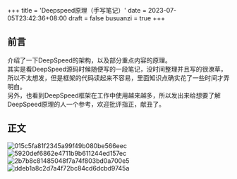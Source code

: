 +++
title = 'Deepspeed原理（手写笔记）'
date = 2023-07-05T23:42:36+08:00
draft = false
busuanzi = true
+++

## 前言
介绍了一下DeepSpeed的架构，以及部分重点内容的原理。  
其实是看DeepSpeed源码时候随便写的一段笔记，没时间整理并且写的很潦草，所以不太想发，但是框架的代码读起来不容易，里面知识点确实花了一些时间才弄明白。  
另外，也看到DeepSpeed框架在工作中使用越来越多，所以发出来给想要了解DeepSpeed原理的人一个参考，欢迎批评指正，献丑了。
## 正文
![015c5fa81f2345a99f49b080be566eec](https://raw.githubusercontent.com/dawson-chen/picgo-repo/master/015c5fa81f2345a99f49b080be566eec-20240423141901724.jpeg)
![5920def6862e4711b9b611244ed157ec](https://raw.githubusercontent.com/dawson-chen/picgo-repo/master/5920def6862e4711b9b611244ed157ec-20240423141908989.jpeg)
![2b7b8c81485048f7a74f803bd0a700e5](https://raw.githubusercontent.com/dawson-chen/picgo-repo/master/2b7b8c81485048f7a74f803bd0a700e5.jpeg)
![ddeb1a8c2d7a4f72bc84cd6dcbd9745a](https://raw.githubusercontent.com/dawson-chen/picgo-repo/master/ddeb1a8c2d7a4f72bc84cd6dcbd9745a-20240423141936728.jpeg)
